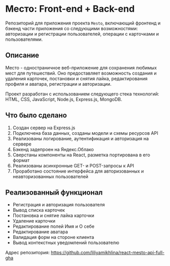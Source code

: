 # Место: Front-end + Back-end

Репозиторий для приложения проекта `Mesto`, включающий фронтенд и бэкенд части приложения со следующими возможностями: авторизации и регистрации пользователей, операции с карточками и пользователями.

## Описание
Место - одностраничное веб-приложение для сохранения любимых мест для путешествий. 
Оно предоставляет возможность создания и удаления карточек, постановки и снятия лайка, редактирования профиля и аватара, регистрации и авторизации.   

Проект разработан с использованием следующего стека технологий: HTML, CSS, JavaScript, Node.js, Express.js, MongoDB.

## Что было сделано
1. Создан сервер на Express.js
2. Подключена база данных, созданы модели и схемы ресурсов API
3. Реализованы логирование, аутентификация и авторизация на сервере
4. Бэкенд задепроен на Яндекс.Облако
5. Сверстаны компоненты на React, разметка портирована в его формат
6. Реализованы асинхронные GET- и POST-запросы к API
7. Проработано состояние интерфейса для авторизованных и неавторизованных пользователей

## Реализованный функционал
- Регистрация и авторизация пользователя
- Вывод списка карточек
- Постановка и снятие лайка карточки
- Удаление карточки
- Редактирование полей Имя и О себе
- Редактирование аватара
- Валидация форм на стороне клиента
- Вывод контекстных уведомлений пользователю

Адрес репозитория: https://github.com/liliyamikhlina/react-mesto-api-full-gha
